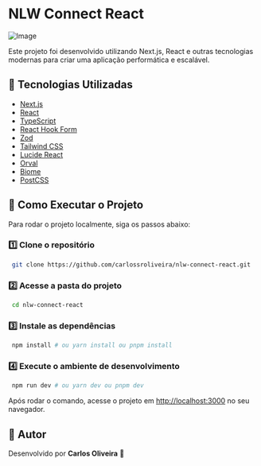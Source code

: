 # NLW Connect React

![Image](https://github.com/user-attachments/assets/9b75b5eb-4d37-4cf4-ac09-830def610731)

Este projeto foi desenvolvido utilizando Next.js, React e outras tecnologias modernas para criar uma aplicação performática e escalável.

## 🚀 Tecnologias Utilizadas

- [Next.js](https://nextjs.org/)
- [React](https://react.dev/)
- [TypeScript](https://www.typescriptlang.org/)
- [React Hook Form](https://react-hook-form.com/)
- [Zod](https://zod.dev/)
- [Tailwind CSS](https://tailwindcss.com/)
- [Lucide React](https://lucide.dev/)
- [Orval](https://orval.dev/)
- [Biome](https://biomejs.dev/)
- [PostCSS](https://postcss.org/)

## 📌 Como Executar o Projeto

Para rodar o projeto localmente, siga os passos abaixo:

### 1️⃣ Clone o repositório

```bash
 git clone https://github.com/carlossroliveira/nlw-connect-react.git
```

### 2️⃣ Acesse a pasta do projeto

```bash
 cd nlw-connect-react
```

### 3️⃣ Instale as dependências

```bash
 npm install # ou yarn install ou pnpm install
```

### 4️⃣ Execute o ambiente de desenvolvimento

```bash
 npm run dev # ou yarn dev ou pnpm dev
```

Após rodar o comando, acesse o projeto em [http://localhost:3000](http://localhost:3000) no seu navegador.

## 📝 Autor

Desenvolvido por **Carlos Oliveira** 🚀
